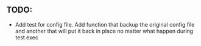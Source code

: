 

## TODO:
- Add test for config file. Add function that backup the original config file and another that will put it back in place no matter what happen during test exec
